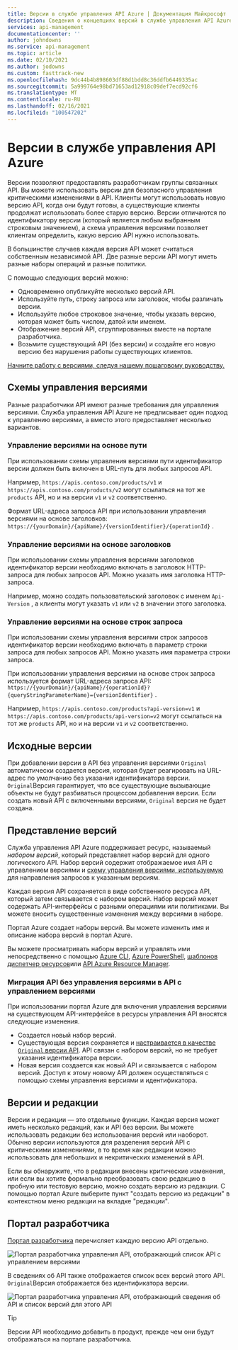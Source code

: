 ```yaml
---
title: Версии в службе управления API Azure | Документация Майкрософт
description: Сведения о концепциях версий в службе управления API Azure.
services: api-management
documentationcenter: ''
author: johndowns
ms.service: api-management
ms.topic: article
ms.date: 02/10/2021
ms.author: jodowns
ms.custom: fasttrack-new
ms.openlocfilehash: 9dc44b4b898603df88d1bdd8c36ddfb6449335ac
ms.sourcegitcommit: 5a999764e98bd71653ad12918c09def7ecd92cf6
ms.translationtype: MT
ms.contentlocale: ru-RU
ms.lasthandoff: 02/16/2021
ms.locfileid: "100547202"
---
```

# <a name="versions-in-azure-api-management"></a>Версии в службе управления API Azure

Версии позволяют предоставлять разработчикам группы связанных API. Вы можете использовать версии для безопасного управления критическими изменениями в API. Клиенты могут использовать новую версию API, когда они будут готовы, а существующие клиенты продолжат использовать более старую версию. Версии отличаются по идентификатору версии (который является любым выбранным строковым значением), а схема управления версиями позволяет клиентам определить, какую версию API нужно использовать.

В большинстве случаев каждая версия API может считаться собственным независимой API. Две разные версии API могут иметь разные наборы операций и разные политики.

С помощью следующих версий можно:

- Одновременно опубликуйте несколько версий API.
- Используйте путь, строку запроса или заголовок, чтобы различать версии.
- Используйте любое строковое значение, чтобы указать версию, которая может быть числом, датой или именем.
- Отображение версий API, сгруппированных вместе на портале разработчика.
- Возьмите существующий API (без версии) и создайте его новую версию без нарушения работы существующих клиентов.

[Начните работу с версиями, следуя нашему пошаговому руководству.](./api-management-get-started-publish-versions.md)

## <a name="versioning-schemes"></a>Схемы управления версиями

Разные разработчики API имеют разные требования для управления версиями. Служба управления API Azure не предписывает один подход к управлению версиями, а вместо этого предоставляет несколько вариантов.

### <a name="path-based-versioning"></a>Управление версиями на основе пути

При использовании схемы управления версиями пути идентификатор версии должен быть включен в URL-путь для любых запросов API.

Например, `https://apis.contoso.com/products/v1` и `https://apis.contoso.com/products/v2` могут ссылаться на тот же `products` API, но и на версии `v1` и `v2` соответственно.

Формат URL-адреса запроса API при использовании управления версиями на основе заголовков: `https://{yourDomain}/{apiName}/{versionIdentifier}/{operationId}` .

### <a name="header-based-versioning"></a>Управление версиями на основе заголовков

При использовании схемы управления версиями заголовков идентификатор версии необходимо включать в заголовок HTTP-запроса для любых запросов API. Можно указать имя заголовка HTTP-запроса.

Например, можно создать пользовательский заголовок с именем `Api-Version` , а клиенты могут указать `v1` или `v2` в значении этого заголовка.

### <a name="query-string-based-versioning"></a>Управление версиями на основе строк запроса

При использовании схемы управления версиями строк запросов идентификатор версии необходимо включать в параметр строки запроса для любых запросов API. Можно указать имя параметра строки запроса.

При использовании управления версиями на основе строк запроса используется формат URL-адреса запроса API: `https://{yourDomain}/{apiName}/{operationId}?{queryStringParameterName}={versionIdentifier}` .

Например, `https://apis.contoso.com/products?api-version=v1` и `https://apis.contoso.com/products/api-version=v2` могут ссылаться на тот же `products` API, но и на версии `v1` и `v2` соответственно.

## <a name="original-versions"></a>Исходные версии

При добавлении версии в API без управления версиями `Original` автоматически создается версия, которая будет реагировать на URL-адрес по умолчанию без указания идентификатора версии. `Original`Версия гарантирует, что все существующие вызывающие объекты не будут разбиваться процессом добавления версии. Если создать новый API с включенными версиями, `Original` версия не будет создана.

## <a name="how-versions-are-represented"></a>Представление версий

Служба управления API Azure поддерживает ресурс, называемый *набором версий*, который представляет набор версий для одного логического API. Набор версий содержит отображаемое имя API с управлением версиями и [схему управления версиями, используемую](#versioning-schemes) для направления запросов к указанным версиям.

Каждая версия API сохраняется в виде собственного ресурса API, который затем связывается с набором версий. Набор версий может содержать API-интерфейсы с разными операциями или политиками. Вы можете вносить существенные изменения между версиями в наборе.

Портал Azure создает наборы версий. Вы можете изменить имя и описание набора версий в портал Azure.

Вы можете просматривать наборы версий и управлять ими непосредственно с помощью [Azure CLI](/cli/azure/apim/api/versionset), [Azure PowerShell](/powershell/module/az.apimanagement/#api-management), [шаблонов диспетчер ресурсов](/azure/templates/microsoft.apimanagement/service/apiversionsets)или [API Azure Resource Manager](/rest/api/apimanagement/2020-06-01-preview/apiversionset).

### <a name="migrating-a-non-versioned-api-to-a-versioned-api"></a>Миграция API без управления версиями в API с управлением версиями

При использовании портал Azure для включения управления версиями на существующем API-интерфейсе в ресурсы управления API вносятся следующие изменения.

 * Создается новый набор версий.
 * Существующая версия сохраняется и [настраивается в качестве `Original` версии API](#original-versions). API связан с набором версий, но не требует указания идентификатора версии.
 * Новая версия создается как новый API и связывается с набором версий. Доступ к этому новому API должен осуществляться с помощью схемы управления версиями и идентификатора.

## <a name="versions-and-revisions"></a>Версии и редакции

Версии и редакции — это отдельные функции. Каждая версия может иметь несколько редакций, как и API без версии. Вы можете использовать редакции без использования версий или наоборот. Обычно версии используются для разделения версий API с критическими изменениями, в то время как редакции можно использовать для небольших и некритических изменений в API.

Если вы обнаружите, что в редакции внесены критические изменения, или если вы хотите формально преобразовать свою редакцию в пробную или тестовую версию, можно создать версию из редакции. С помощью портал Azure выберите пункт "создать версию из редакции" в контекстном меню редакции на вкладке "редакции".

## <a name="developer-portal"></a>Портал разработчика

[Портал разработчика](./api-management-howto-developer-portal.md) перечисляет каждую версию API отдельно.

![Портал разработчика управления API, отображающий список API с управлением версиями](media/api-management-versions/portal-list.png)

В сведениях об API также отображается список всех версий этого API. `Original`Версия отображается без идентификатора версии.

![Портал разработчика управления API, отображающий сведения об API и список версий для этого API](media/api-management-versions/portal-details.png)

> [!TIP]
> Версии API необходимо добавить в продукт, прежде чем они будут отображаться на портале разработчика.

